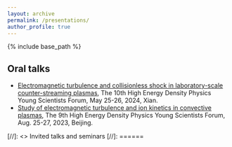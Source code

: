 ```yaml
---
layout: archive
permalink: /presentations/
author_profile: true
---
```


{% include base_path %}
## Oral talks
-  [Electromagnetic turbulence and collisionless shock in laboratory-scale counter-streaming plasmas](https://hedp2024.hplpb.com.cn/zh-CN/web/article/menudetail?mid=1272), The 10th High Energy Density Physics Young Scientists Forum, May 25-26, 2024, Xian.
-  [Study of electromagnetic turbulence and ion kinetics in convective plasmas](https://hedp2023.hplpb.com.cn/Page), The 9th High Energy Density Physics Young Scientists Forum, Aug. 25-27, 2023, Beijing.

[//]: <> Invited talks and seminars
[//]:  ======
